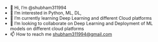 - 👋 Hi, I’m @shubham311994
- 👀 I’m interested in Python, ML, DL, 
- 🌱 I’m currently learning Deep Learning and different Cloud platforms
- 💞️ I’m looking to collaborate on Deep Learning and Deployment of ML models on different cloud platforms
- 📫 How to reach me shubham311994@gmail.com

<!---
shubham311994/shubham311994 is a ✨ special ✨ repository because its `README.md` (this file) appears on your GitHub profile.
You can click the Preview link to take a look at your changes.
--->
